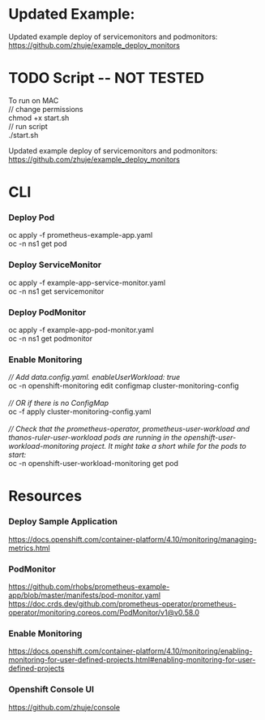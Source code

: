 # Updated Example: 
Updated example deploy of servicemonitors and podmonitors: https://github.com/zhuje/example_deploy_monitors


# TODO Script -- NOT TESTED  
To run on MAC </br>
// change permissions </br>
chmod +x start.sh </br>
// run script </br>
./start.sh </br>

Updated example deploy of servicemonitors and podmonitors: https://github.com/zhuje/example_deploy_monitors



# CLI 
### Deploy Pod 
oc apply -f prometheus-example-app.yaml </br>
oc -n ns1 get pod
### Deploy ServiceMonitor 
oc apply -f example-app-service-monitor.yaml </br>
oc -n ns1 get servicemonitor
### Deploy PodMonitor 
oc apply -f example-app-pod-monitor.yaml </br>
oc -n ns1 get podmonitor
### Enable Monitoring  
<i>// Add data.config.yaml. enableUserWorkload: true </br></i>
oc -n openshift-monitoring edit configmap cluster-monitoring-config </br></br>
<i>// OR if there is no ConfigMap </br></i>
oc -f apply cluster-monitoring-config.yaml </br></br>
<i>// Check that the prometheus-operator, prometheus-user-workload and thanos-ruler-user-workload pods are running in the openshift-user-workload-monitoring project. It might take a short while for the pods to start:</br></i>
oc -n openshift-user-workload-monitoring get pod

# Resources 
### Deploy Sample Application 
https://docs.openshift.com/container-platform/4.10/monitoring/managing-metrics.html
### PodMonitor 
https://github.com/rhobs/prometheus-example-app/blob/master/manifests/pod-monitor.yaml
https://doc.crds.dev/github.com/prometheus-operator/prometheus-operator/monitoring.coreos.com/PodMonitor/v1@v0.58.0
### Enable Monitoring 
https://docs.openshift.com/container-platform/4.10/monitoring/enabling-monitoring-for-user-defined-projects.html#enabling-monitoring-for-user-defined-projects
### Openshift Console UI 
https://github.com/zhuje/console
